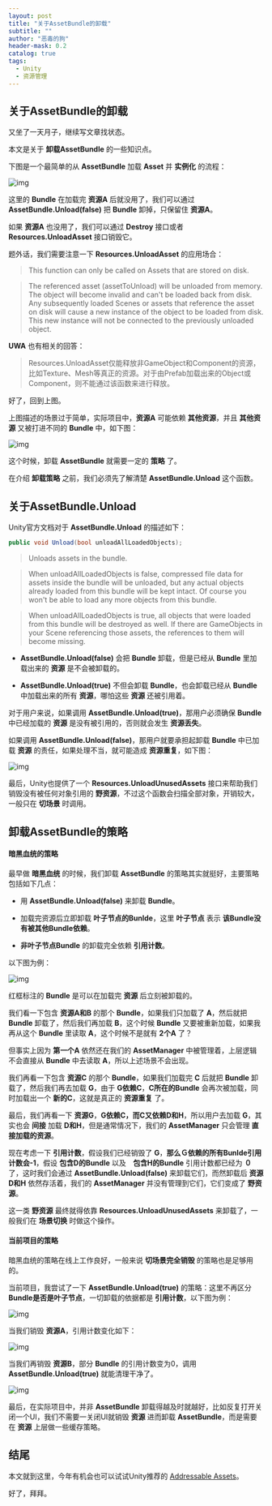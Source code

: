 ```yaml
---
layout: post
title: "关于AssetBundle的卸载"
subtitle: ""
author: "恶毒的狗"
header-mask: 0.2
catalog: true
tags:
  - Unity
  - 资源管理
---
```


## 关于AssetBundle的卸载

又坐了一天月子，继续写文章找状态。

本文是关于 **卸载AssetBundle** 的一些知识点。

下图是一个最简单的从 **AssetBundle** 加载 **Asset** 并 **实例化** 的流程：

![img](/img/unload-resources/screenshot1.png)

这里的 **Bundle** 在加载完 **资源A** 后就没用了，我们可以通过 **AssetBundle.Unload(false)** 把 **Bundle** 卸掉，只保留住 **资源A**。

如果 **资源A** 也没用了，我们可以通过 **Destroy** 接口或者 **Resources.UnloadAsset** 接口销毁它。

题外话，我们需要注意一下 **Resources.UnloadAsset** 的应用场合：

> This function can only be called on Assets that are stored on disk.

> The referenced asset (assetToUnload) will be unloaded from memory. The object will become invalid and can't be loaded back from disk. Any subsequently loaded Scenes or assets that reference the asset on disk will cause a new instance of the object to be loaded from disk. This new instance will not be connected to the previously unloaded object.

**UWA** 也有相关的回答：

> Resources.UnloadAsset仅能释放非GameObject和Component的资源，比如Texture、Mesh等真正的资源。对于由Prefab加载出来的Object或Component，则不能通过该函数来进行释放。

好了，回到上图。

上图描述的场景过于简单，实际项目中，**资源A** 可能依赖 **其他资源**，并且 **其他资源** 又被打进不同的 **Bundle** 中，如下图：

![img](/img/unload-resources/screenshot2.png)

这个时候，卸载 **AssetBundle** 就需要一定的 **策略** 了。

在介绍 **卸载策略** 之前，我们必须先了解清楚 **AssetBundle.Unload** 这个函数。 

## 关于AssetBundle.Unload

Unity官方文档对于 **AssetBundle.Unload** 的描述如下：

```csharp
public void Unload(bool unloadAllLoadedObjects);
```

> Unloads assets in the bundle.

> When unloadAllLoadedObjects is false, compressed file data for assets inside the bundle will be unloaded, but any actual objects already loaded from this bundle will be kept intact. Of course you won't be able to load any more objects from this bundle.

> When unloadAllLoadedObjects is true, all objects that were loaded from this bundle will be destroyed as well. If there are GameObjects in your Scene referencing those assets, the references to them will become missing.

+ **AssetBundle.Unload(false)** 会把 **Bundle** 卸载，但是已经从 **Bundle** 里加载出来的 **资源** 是不会被卸载的。

+ **AssetBundle.Unload(true)** 不但会卸载 **Bundle**，也会卸载已经从 **Bundle** 中加载出来的所有 **资源**，哪怕这些 **资源** 还被引用着。

对于用户来说，如果调用 **AssetBundle.Unload(true)**，那用户必须确保 **Bundle** 中已经加载的 **资源** 是没有被引用的，否则就会发生 **资源丢失**。

如果调用 **AssetBundle.Unload(false)**，那用户就要承担起卸载 **Bundle** 中已加载 **资源** 的责任，如果处理不当，就可能造成 **资源重复**，如下图：

![img](/img/unload-resources/screenshot3.png)

最后，Unity也提供了一个 **Resources.UnloadUnusedAssets** 接口来帮助我们销毁没有被任何对象引用的 **野资源**，不过这个函数会扫描全部对象，开销较大，一般只在 **切场景** 时调用。

## 卸载AssetBundle的策略

#### 暗黑血统的策略

最早做 **暗黑血统** 的时候，我们卸载 **AssetBundle** 的策略其实就挺好，主要策略包括如下几点：

+ 用 **AssetBundle.Unload(false)** 来卸载 **Bundle**。

+ 加载完资源后立即卸载 **叶子节点的Bunlde**，这里 **叶子节点** 表示 **该Bundle没有被其他Bundle依赖**。

+ **非叶子节点Bundle** 的卸载完全依赖 **引用计数**。

以下图为例：

![img](/img/unload-resources/screenshot4.png)

红框标注的 **Bundle** 是可以在加载完 **资源** 后立刻被卸载的。

我们看一下包含 **资源A和B** 的那个 **Bundle**，如果我们只加载了 **A**，然后就把 **Bundle** 卸载了，然后我们再加载 **B**，这个时候 **Bundle** 又要被重新加载，如果我再从这个 **Bundle** 里读取 **A**，这个时候不是就有 **2个A** 了？

但事实上因为 **第一个A** 依然还在我们的 **AssetManager** 中被管理着，上层逻辑不会直接从 **Bundle** 中去读取 **A**，所以上述场景不会出现。

我们再看一下包含 **资源C** 的那个 **Bundle**，如果我们加载完 **C** 后就把 **Bundle** 卸载了，然后我们再去加载 **G**，由于 **G依赖C**，**C所在的Bundle** 会再次被加载，同时加载出一个 **新的C**，这就是真正的 **资源重复** 了。

最后，我们再看一下 **资源G**，**G依赖C，而C又依赖D和H**，所以用户去加载 **G**，其实也会 **间接** 加载 **D和H**，但是通常情况下，我们的 **AssetManager** 只会管理 **直接加载的资源**。

现在考虑一下 **引用计数**，假设我们已经销毁了 **G**，**那么Ｇ依赖的所有Bunlde引用计数会-1**，假设 **包含D的Bundle** 以及　**包含H的Bundle** 引用计数都已经为 **０** 了，这时我们会通过 **AssetBundle.Unload(false)** 来卸载它们，而然卸载后 **资源D和H** 依然存活着，我们的 **AssetManager** 并没有管理到它们，它们变成了 **野资源**。

这一类 **野资源** 最终就得依靠 **Resources.UnloadUnusedAssets** 来卸载了，一般我们在 **场景切换** 时做这个操作。

#### 当前项目的策略

暗黑血统的策略在线上工作良好，一般来说 **切场景完全销毁** 的策略也是足够用的。

当前项目，我尝试了一下 **AssetBundle.Unload(true)** 的策略：这里不再区分 **Bundle是否是叶子节点**，一切卸载的依据都是 **引用计数**，以下图为例：

![img](/img/unload-resources/screenshot5.png)

当我们销毁 **资源A**，引用计数变化如下：

![img](/img/unload-resources/screenshot6.png)

当我们再销毁 **资源B**，部分 **Bundle** 的引用计数变为0，调用 **AssetBundle.Unload(true)** 就能清理干净了。

![img](/img/unload-resources/screenshot7.png)

最后，在实际项目中，并非 **AssetBundle** 卸载得越及时就越好，比如反复打开关闭一个UI，我们不需要一关闭UI就销毁 **资源** 进而卸载 **AssetBundle**，而是需要在 **资源** 上层做一些缓存策略。

## 结尾

本文就到这里，今年有机会也可以试试Unity推荐的 [Addressable Assets](https://docs.unity3d.com/Packages/com.unity.addressables@1.6/manual/index.html)。

好了，拜拜。





























































































































